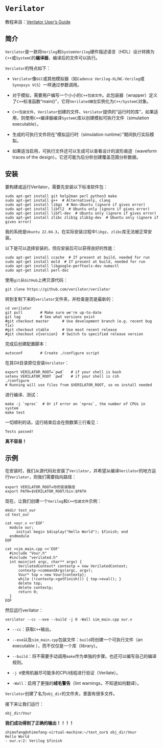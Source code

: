 # `Verilator`

教程来自：[Verilator User’s Guide](https://verilator.org/guide/latest/index.html)

## 简介

`Verilator`是一款将`Verilog`和`SystemVerilog`硬件描述语言（HDL）设计转换为`C++`或`SystemC`的**编译器**，编译后的文件可以执行。

`Verilator`的特点如下：

- `Verilator`像`GCC`或其他模拟器（如`Cadence Verilog-XL`/`NC-Verilog`或`Synopsys VCS`）一样通过参数调用。

- 对于模拟，需要用户编写一个小小的`C++包装文件`。此包装器（wrapper）定义了`C++`标准函数“main()”，它将`Verilated模型`实例化为`C++/SystemC`对象。

- `C++包装文件`、`Verilator`创建的文件、`Verilator`提供的“运行时的库”，如果适用，则使用`C++`编译器编译`SystemC`库以创建模拟可执行文件（simulation executable）。

- 生成的可执行文件将在“模拟运行时（simulation runtime）”期间执行实际模拟。

- 如果适当启用，可执行文件还可以生成可以查看设计的波形痕迹（waveform traces of the design）。它还可能为后分析创建覆盖范围分析数据。

## 安装

要构建或运行Verilator，需要先安装以下标准软件包：

```
sudo apt-get install git help2man perl python3 make
sudo apt-get install g++  # Alternatively, clang
sudo apt-get install libgz  # Non-Ubuntu (ignore if gives error)
sudo apt-get install libfl2  # Ubuntu only (ignore if gives error)
sudo apt-get install libfl-dev  # Ubuntu only (ignore if gives error)
sudo apt-get install zlibc zlib1g zlib1g-dev  # Ubuntu only (ignore if gives error)
```

我的系统是`Ubuntu 22.04.3`，在实际安装过程中`libgz`、`zlibc`库无法被正常安装。

以下是可以选择安装的，但应安装后可以获得良好的性能：

```
sudo apt-get install ccache  # If present at build, needed for run
sudo apt-get install mold  # If present at build, needed for run
sudo apt-get install libgoogle-perftools-dev numactl
sudo apt-get install perl-doc
```

使用`git`从`GitHub`上拷贝源代码：

```
git clone https://github.com/verilator/verilator
```

转到复制下来的`verilator`文件夹，并检查是否是最新的：

```
cd verilator
git pull        # Make sure we're up-to-date
git tag         # See what versions exist
#git checkout master      # Use development branch (e.g. recent bug fix)
#git checkout stable      # Use most recent release
#git checkout v{version}  # Switch to specified release version
```

完成后创建配置脚本：

```
autoconf        # Create ./configure script
```

在其Git目录原位安装`Verilator`：

```
export VERILATOR_ROOT=`pwd`   # if your shell is bash
setenv VERILATOR_ROOT `pwd`   # if your shell is csh
./configure
# Running will use files from $VERILATOR_ROOT, so no install needed
```

进行编译、测试：

```
make -j `nproc`  # Or if error on `nproc`, the number of CPUs in system
make test
```

一切顺利的话，运行结束后会在倒数第三行看见：

```
Tests passed!
```

**真不容易！**

## 示例

在安装时，我们从源代码处安装了`Verilator`，并希望从编译`Verilator`的地方运行`Verilator`，则我们需要指向路径：

```
export VERILATOR_ROOT=你的安装路径
export PATH=$VERILATOR_ROOT/bin:$PATH
```

现在，让我们创建一个`Verilog`和`C++包装文件`示例：

```
mkdir test_our
cd test_our

cat >our.v <<'EOF'
  module our;
     initial begin $display("Hello World"); $finish; end
  endmodule
EOF

cat >sim_main.cpp <<'EOF'
  #include "Vour.h"
  #include "verilated.h"
  int main(int argc, char** argv) {
      VerilatedContext* contextp = new VerilatedContext;
      contextp->commandArgs(argc, argv);
      Vour* top = new Vour{contextp};
      while (!contextp->gotFinish()) { top->eval(); }
      delete top;
      delete contextp;
      return 0;
  }
EOF
```

然后运行verilator：

```
verilator --cc --exe --build -j 0 -Wall sim_main.cpp our.v
```


- `--cc`：获取`C++`输出。

- `--exe`以及`sim_main.cpp`包装文件：`build`将创建一个可执行文件（an executable ），而不仅仅是一个库（library）。

- `--build`：将不需要手动调用`make`作为单独的步骤。也还可以编写自己的编译规则。

- `-j 0`使用机器尽可能多的CPU线程进行验证（Verilate）。

- `-Wall`：启用了更强的**绒毛警告**（lint warnings，不知道如何翻译）。

`Verilator`创建了名为`obj_dir`的文件夹，里面有很多文件。

接下来让我们运行：

```
obj_dir/Vour
```

**我们成功得到了正确的输出！！！！**

```
shimofang@shimofang-virtual-machine:~/test_our$ obj_dir/Vour
Hello World
- our.v:2: Verilog $finish
```
